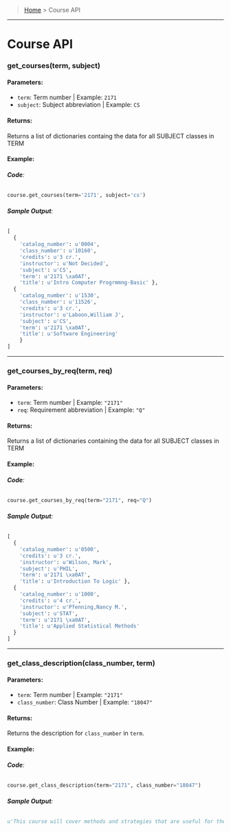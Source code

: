 > [Home](README.md) > Course API
---

# Course API

### **get_courses(term, subject)**

#### **Parameters**:
  - `term`: Term number | Example: `2171`
  - `subject`: Subject abbreviation | Example: `CS`

#### **Returns**:
Returns a list of dictionaries containg the data for all SUBJECT classes in TERM

#### **Example**:

###### **Code**:
```python
course.get_courses(term='2171', subject='cs')
```

###### **Sample Output**:
```python
[
  {
    'catalog_number': u'0004',
    'class_number': u'10160',
    'credits': u'3 cr.',
    'instructor': u'Not Decided',
    'subject': u'CS',
    'term': u'2171 \xa0AT',
    'title': u'Intro Computer Progrmmng-Basic' },
  {
    'catalog_number': u'1530',
    'class_number': u'11526',
    'credits': u'3 cr.',
    'instructor': u'Laboon,William J',
    'subject': u'CS',
    'term': u'2171 \xa0AT',
    'title': u'Software Engineering'
    }
]

```

---

### **get_courses_by_req(term, req)**

#### **Parameters**:
  - `term`: Term number | Example: `"2171"`
  - `req`: Requirement abbreviation | Example: `"Q"`

#### **Returns**:
Returns a list of dictionaries containing the data for all SUBJECT classes in TERM

#### **Example**:

###### **Code**:
```python
course.get_courses_by_req(term="2171", req="Q")
```

###### **Sample Output**:
```python
[
  {
    'catalog_number': u'0500',
    'credits': u'3 cr.',
    'instructor': u'Wilson, Mark',
    'subject': u'PHIL',
    'term': u'2171 \xa0AT',
    'title': u'Introduction To Logic' },
  {   
    'catalog_number': u'1000',
    'credits': u'4 cr.',
    'instructor': u'Pfenning,Nancy M.',
    'subject': u'STAT',
    'term': u'2171 \xa0AT',
    'title': u'Applied Statistical Methods'
  }
]
```

---

### **get_class_description(class_number, term)**

#### **Parameters**:
  - `term`: Term number | Example: `"2171"`
  - `class_number`: Class Number | Example: `"18047"`

#### **Returns**:
Returns the description for `class_number` in `term`.

#### **Example**:

###### **Code**:
```python
course.get_class_description(term="2171", class_number="18047")
```

###### **Sample Output**:
```python
u'This course will cover methods and strategies that are useful for the design of nonnumeric algorithms. Students are expected to design their own algorithms.'
```
